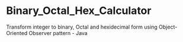 # Binary_Octal_Hex_Calculator
Transform integer to binary, Octal and hexidecimal form using Object-Oriented Observer pattern - Java

